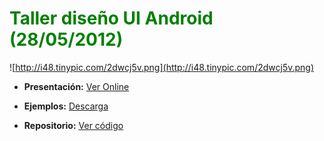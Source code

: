 # <font color='green'>Taller diseño UI Android (28/05/2012)</font> #

![http://i48.tinypic.com/2dwcj5v.png](http://i48.tinypic.com/2dwcj5v.png)

  * **Presentación:**  [Ver Online](http://amateos-workspace.googlecode.com/svn/trunk/TallerUIAndroid/Presentacion/index.html#1)

  * **Ejemplos:** [Descarga](http://code.google.com/p/amateos-workspace/downloads/detail?name=TallerUIAndroid_Ejemplos.zip)

  * **Repositorio:** [Ver código](http://code.google.com/p/amateos-workspace/source/browse/#svn%2Ftrunk%2FTallerUIAndroid)